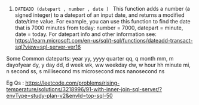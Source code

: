 1. ```DATEADD (datepart , number , date ) ```
This function adds a number (a signed integer) to a datepart of an input date, and returns a modified date/time value. For example, you can use this function to find the date that is 7000 minutes from today: number = 7000, datepart = minute, date = today.
For datepart info and other information see:
https://learn.microsoft.com/en-us/sql/t-sql/functions/dateadd-transact-sql?view=sql-server-ver16 

Some Common dateparts:
year	yy, yyyy
quarter	qq, q
month	mm, m
dayofyear	dy, y
day	dd, d
week	wk, ww
weekday	dw, w
hour	hh
minute	mi, n
second	ss, s
millisecond	ms
microsecond	mcs
nanosecond	ns

Eg Qs : https://leetcode.com/problems/rising-temperature/solutions/3218996/91-with-inner-join-sql-server/?envType=study-plan-v2&envId=top-sql-50

